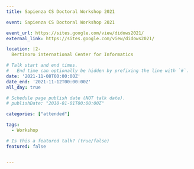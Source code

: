 ```yaml
---
title: Sapienza CS Doctoral Workshop 2021

event: Sapienza CS Doctoral Workshop 2021

event_url: https://sites.google.com/view/didows2021/
external_link: https://sites.google.com/view/didows2021/

location: |2-
  Bertinoro international Center for Informatics

# Talk start and end times.
#   End time can optionally be hidden by prefixing the line with `#`.
date: '2021-11-08T00:00:00Z'
date_end: '2021-11-12T00:00:00Z'
all_day: true

# Schedule page publish date (NOT talk date).
# publishDate: "2010-01-01T00:00:00Z"

categories: ["attended"]

tags:
  - Workshop

# Is this a featured talk? (true/false)
featured: false


---
```

